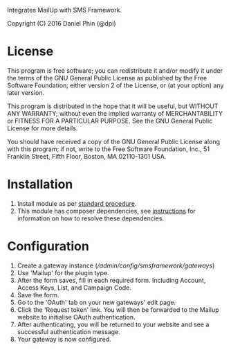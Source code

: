 Integrates MailUp with SMS Framework.

Copyright (C) 2016 Daniel Phin (@dpi)

# License

This program is free software; you can redistribute it and/or modify
it under the terms of the GNU General Public License as published by
the Free Software Foundation; either version 2 of the License, or
(at your option) any later version.

This program is distributed in the hope that it will be useful,
but WITHOUT ANY WARRANTY; without even the implied warranty of
MERCHANTABILITY or FITNESS FOR A PARTICULAR PURPOSE.  See the
GNU General Public License for more details.

You should have received a copy of the GNU General Public License along
with this program; if not, write to the Free Software Foundation, Inc.,
51 Franklin Street, Fifth Floor, Boston, MA 02110-1301 USA.

# Installation

 1. Install module as per [standard procedure][drupal-module-install].
 2. This module has composer dependencies, see [instructions][composer-dependencies]
    for information on how to resolve these dependencies.

# Configuration

 1. Create a gateway instance (_/admin/config/smsframework/gateways_)
 2. Use 'Mailup' for the plugin type.
 3. After the form saves, fill in each required form. Including Account,
    Access Keys, List, and Campaign Code.
 4. Save the form.
 5. Go to the 'OAuth' tab on your new gateways' edit page.
 6. Click the 'Request token' link. You will then be forwarded to the
    Mailup website to initialise OAuth authentication.
 7. After authenticating, you will be returned to your website and see a
    successful authentication message.
 8. Your gateway is now configured.

[drupal-module-install]: https://www.drupal.org/docs/8/extending-drupal/installing-contributed-modules "Installing Contributed Modules"
[composer-dependencies]: https://www.drupal.org/docs/8/extending-drupal/installing-modules-composer-dependencies "Installing modules' Composer dependencies"
